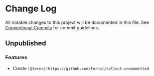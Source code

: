 # Change Log

All notable changes to this project will be documented in this file.
See [Conventional Commits](https://conventionalcommits.org) for commit guidelines.

## Unpublished

### Features

* Create `[@lerna](https://github.com/lerna)/collect-uncommitted`
